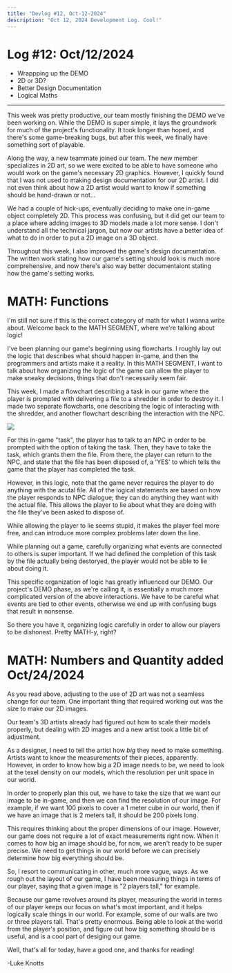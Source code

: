 ```yaml
---
title: "Devlog #12, Oct-12-2024"
description: "Oct 12, 2024 Development Log. Cool!"
---
```


# Log <span class="date">#</span>12: <span class="date">Oct/12/2024</span>

<ul>
<li class="summary">Wrappping up the DEMO</li>
<li class="summary">2D or 3D?</li>
<li class="summary">Better Design Documentation</li>
<li class="summary">Logical Maths</li>
</ul>

---

This week was pretty productive, our team mostly finishing the DEMO we've been working on. While the DEMO is super simple, it lays the groundwork for much of the project's functionality. It took longer than hoped, and there's some game-breaking bugs, but after this week, we finally have something sort of playable.

Along the way, a new teammate joined our team. The new member specializes in 2D art, so we were excited to be able to have someone who would work on the game's necessary 2D graphics. However, I quickly found that I was not used to making design documentation for our 2D artist. I did not even think about how a 2D artist would want to know if something should be hand-drawn or not...

We had a couple of hick-ups, eventually deciding to make one in-game object completely 2D. This process was confusing, but it did get our team to a place where adding images to 3D models made a lot more sense. I don't understand all the technical jargon, but now our artists have a better idea of what to do in order to put a 2D image on a 3D object.

Throughout this week, I also improved the game's design documentation. The written work stating how our game's setting should look is much more comprehensive, and now there's also way better documentaiont stating how the game's setting works.

<h1>MATH: Functions</h1>

I'm still not sure if this is the correct category of math for what I wanna write about. Welcome back to the MATH SEGMENT, where we're talking about logic!

I've been planning our game's beginning using flowcharts. I roughly lay out the logic that describes what should happen in-game, and then the programmers and artists make it a reality. In this MATH SEGMENT, I want to talk about how organizing the logic of the game can allow the player to make sneaky decisions, things that don't necessarily seem fair.

This week, I made a flowchart describing a task in our game where the player is prompted with delivering a file to a shredder in order to destroy it. I made two separate flowcharts, one describing the logic of interacting with the shredder, and another flowchart describing the interaction with the NPC.

<img src="/images/erase-shredder-flowchart.png">

For this in-game "task", the player has to talk to an NPC in order to be prompted with the option of taking the task. Then, they have to take the task, which grants them the file. From there, the player can return to the NPC, and state that the file has been disposed of, a 'YES' to which tells the game that the player has completed the task.

However, in this logic, note that the game never requires the player to do anything with the acutal file. All of the logical statements are based on how the player responds to NPC dialogue; they can do anything they want with the actual file. This allows the player to lie about what they are doing with the file they've been asked to dispose of.

While allowing the player to lie seems stupid, it makes the player feel more free, and can introduce more complex problems later down the line.

While planning out a game, carefully organizing what events are connected to others is super important. If we had defined the completion of this task by the file actually being destoryed, the player would not be able to lie about doing it.

This specific organization of logic has greatly influenced our DEMO. Our project's DEMO phase, as we're calling it, is essentially a much more complicated version of the above interactions. We have to be careful what events are tied to other events, otherwise we end up with confusing bugs that result in nonsense.

So there you have it, organizing logic carefully in order to allow our players to be dishonest. Pretty MATH-y, right?

<h1>MATH: Numbers and Quantity <date>added Oct/24/2024</date></h1>

As you read above, adjusting to the use of 2D art was not a seamless change for our team. One important thing that required working out was the size to make our 2D images.

Our team's 3D artists already had figured out how to scale their models properly, but dealing with 2D images and a new artist took a little bit of adjustment.

As a designer, I need to tell the artist how <i>big</i> they need to make something. Artists want to know the measurements of their pieces, apparently. However, in order to know how big a 2D image needs to be, we need to look at the texel density on our models, which the resolution per unit space in our world.

In order to properly plan this out, we have to take the size that we want our image to be in-game, and then we can find the resolution of our image. For example, if we want 100 pixels to cover a 1 meter cube in our world, then if we have an image that is 2 meters tall, it should be 200 pixels long.

This requires thinking about the proper dimensions of our image. However, our game does not require a lot of exact measurements right now. When it comes to how big an image should be, for now, we aren't ready to be super precise. We need to get things in our world before we can precisely determine how big everything should be.

So, I resort to communicating in other, much more vague, ways. As we rough out the layout of our game, I have been measuring things in terms of our player, saying that a given image is "2 players tall," for example.

Because our game revolves around its player, measuring the world in terms of our player keeps our focus on what's most important, and it helps logically scale things in our world. For example, some of our walls are two or three players tall. That's pretty enormous. Being able to look at the world from the player's position, and figure out how big something should be is useful, and is a cool part of desiging our game.

Well, that's all for today, have a good one, and thanks for reading!

<p class="signature">-Luke Knotts</p>
